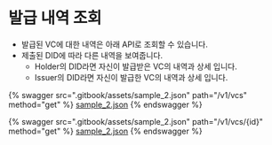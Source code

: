 # 발급 내역 조회

- 발급된 VC에 대한 내역은 아래 API로 조회할 수 있습니다.
- 제출된 DID에 따라 다른 내역을 보여줍니다.
  - Holder의 DID라면 자신이 발급받은 VC의 내역과 상세 입니다.
  - Issuer의 DID라면 자신이 발급한 VC의 내역과 상세 입니다.

{% swagger src=".gitbook/assets/sample_2.json" path="/v1/vcs" method="get" %}
[sample_2.json](.gitbook/assets/sample_2.json)
{% endswagger %}

{% swagger src=".gitbook/assets/sample_2.json" path="/v1/vcs/{id}" method="get" %}
[sample_2.json](.gitbook/assets/sample_2.json)
{% endswagger %}
